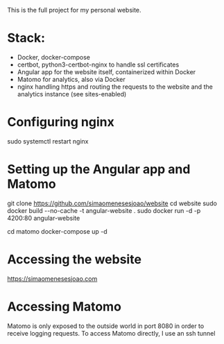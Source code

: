 This is the full project for my personal website. 

# Stack:
- Docker, docker-compose
- certbot, python3-certbot-nginx to handle ssl certificates
- Angular app for the website itself, containerized within Docker
- Matomo for analytics, also via Docker
- nginx handling https and routing the requests to the website and the analytics instance (see sites-enabled)

# Configuring nginx
sudo systemctl restart nginx

# Setting up the Angular app and Matomo
git clone https://github.com/simaomenesesjoao/website
cd website
sudo docker build --no-cache -t angular-website .
sudo docker run -d -p 4200:80 angular-website

cd matomo
docker-compose up -d 

# Accessing the website
https://simaomenesesjoao.com

# Accessing Matomo
Matomo is only exposed to the outside world in port 8080 in order to receive logging requests. To access Matomo directly, I use an ssh tunnel